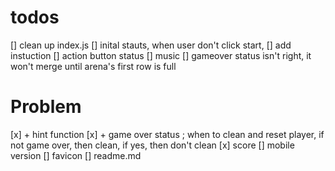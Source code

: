
# todos
[] clean up index.js
[] inital stauts, when user don't click start, 
[] add instuction
[] action button status
[] music
[] gameover status isn't right, it won't merge until arena's first row is full

# Problem
[x] + hint function 
[x] + game over status ; when to clean and reset player, if not game over, then clean, if
yes, then don't clean
[x] score
[] mobile version
[] favicon
[] readme.md
